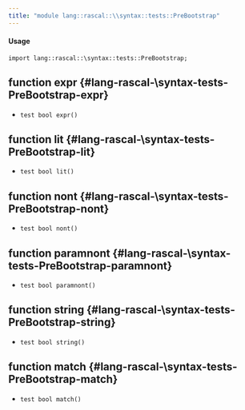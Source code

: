 ```yaml
---
title: "module lang::rascal::\\syntax::tests::PreBootstrap"
---
```


#### Usage

`import lang::rascal::\syntax::tests::PreBootstrap;`

## function expr {#lang-rascal-\syntax-tests-PreBootstrap-expr}

* ``test bool expr()``

## function lit {#lang-rascal-\syntax-tests-PreBootstrap-lit}

* ``test bool lit()``

## function nont {#lang-rascal-\syntax-tests-PreBootstrap-nont}

* ``test bool nont()``

## function paramnont {#lang-rascal-\syntax-tests-PreBootstrap-paramnont}

* ``test bool paramnont()``

## function string {#lang-rascal-\syntax-tests-PreBootstrap-string}

* ``test bool string()``

## function match {#lang-rascal-\syntax-tests-PreBootstrap-match}

* ``test bool match()``

